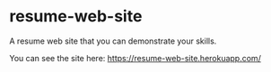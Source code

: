 # resume-web-site

A resume web site that you can demonstrate your skills.

You can see the site here: https://resume-web-site.herokuapp.com/
